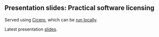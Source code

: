## Presentation slides: Practical software licensing

Served using [Cicero](http://cicero.xyz), which can
be [run locally](https://github.com/bast/cicero).

Latest presentation [slides](https://cicero.xyz/v3/remark/0.14.0/github.com/bast/talk-practical-software-licensing/main/slides.md/).
